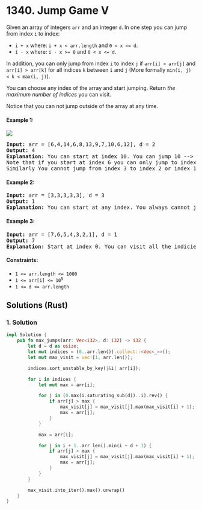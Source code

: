 # 1340. Jump Game V
Given an array of integers `arr` and an integer `d`. In one step you can jump from index `i` to index:

* `i + x` where: `i + x < arr.length` and  `0 < x <= d`.
* `i - x` where: `i - x >= 0` and  `0 < x <= d`.

In addition, you can only jump from index `i` to index `j` if `arr[i] > arr[j]` and `arr[i] > arr[k]` for all indices `k` between `i` and `j` (More formally `min(i, j) < k < max(i, j)`).

You can choose any index of the array and start jumping. Return *the maximum number of indices* you can visit.

Notice that you can not jump outside of the array at any time.

#### Example 1:
![](https://assets.leetcode.com/uploads/2020/01/23/meta-chart.jpeg)
<pre>
<strong>Input:</strong> arr = [6,4,14,6,8,13,9,7,10,6,12], d = 2
<strong>Output:</strong> 4
<strong>Explanation:</strong> You can start at index 10. You can jump 10 --> 8 --> 6 --> 7 as shown.
Note that if you start at index 6 you can only jump to index 7. You cannot jump to index 5 because 13 > 9. You cannot jump to index 4 because index 5 is between index 4 and 6 and 13 > 9.
Similarly You cannot jump from index 3 to index 2 or index 1.
</pre>

#### Example 2:
<pre>
<strong>Input:</strong> arr = [3,3,3,3,3], d = 3
<strong>Output:</strong> 1
<strong>Explanation:</strong> You can start at any index. You always cannot jump to any index.
</pre>

#### Example 3:
<pre>
<strong>Input:</strong> arr = [7,6,5,4,3,2,1], d = 1
<strong>Output:</strong> 7
<strong>Explanation:</strong> Start at index 0. You can visit all the indicies.
</pre>

#### Constraints:
* `1 <= arr.length <= 1000`
* <code>1 <= arr[i] <= 10<sup>5</sup></code>
* `1 <= d <= arr.length`

## Solutions (Rust)

### 1. Solution
```Rust
impl Solution {
    pub fn max_jumps(arr: Vec<i32>, d: i32) -> i32 {
        let d = d as usize;
        let mut indices = (0..arr.len()).collect::<Vec<_>>();
        let mut max_visit = vec![1; arr.len()];

        indices.sort_unstable_by_key(|&i| arr[i]);

        for i in indices {
            let mut max = arr[i];

            for j in (0.max(i.saturating_sub(d))..i).rev() {
                if arr[j] > max {
                    max_visit[j] = max_visit[j].max(max_visit[i] + 1);
                    max = arr[j];
                }
            }

            max = arr[i];

            for j in i + 1..arr.len().min(i + d + 1) {
                if arr[j] > max {
                    max_visit[j] = max_visit[j].max(max_visit[i] + 1);
                    max = arr[j];
                }
            }
        }

        max_visit.into_iter().max().unwrap()
    }
}
```
